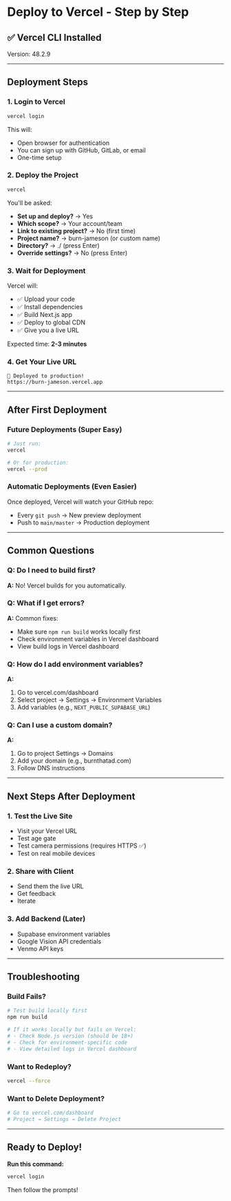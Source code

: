 # Deploy to Vercel - Step by Step

## ✅ Vercel CLI Installed
Version: 48.2.9

---

## Deployment Steps

### 1. Login to Vercel
```bash
vercel login
```
This will:
- Open browser for authentication
- You can sign up with GitHub, GitLab, or email
- One-time setup

### 2. Deploy the Project
```bash
vercel
```

You'll be asked:
- **Set up and deploy?** → Yes
- **Which scope?** → Your account/team
- **Link to existing project?** → No (first time)
- **Project name?** → burn-jameson (or custom name)
- **Directory?** → ./ (press Enter)
- **Override settings?** → No (press Enter)

### 3. Wait for Deployment
Vercel will:
- ✅ Upload your code
- ✅ Install dependencies
- ✅ Build Next.js app
- ✅ Deploy to global CDN
- ✅ Give you a live URL

Expected time: **2-3 minutes**

### 4. Get Your Live URL
```
🎉 Deployed to production!
https://burn-jameson.vercel.app
```

---

## After First Deployment

### Future Deployments (Super Easy)
```bash
# Just run:
vercel

# Or for production:
vercel --prod
```

### Automatic Deployments (Even Easier)
Once deployed, Vercel will watch your GitHub repo:
- Every `git push` → New preview deployment
- Push to `main/master` → Production deployment

---

## Common Questions

### Q: Do I need to build first?
**A:** No! Vercel builds for you automatically.

### Q: What if I get errors?
**A:** Common fixes:
- Make sure `npm run build` works locally first
- Check environment variables in Vercel dashboard
- View build logs in Vercel dashboard

### Q: How do I add environment variables?
**A:**
1. Go to vercel.com/dashboard
2. Select project → Settings → Environment Variables
3. Add variables (e.g., `NEXT_PUBLIC_SUPABASE_URL`)

### Q: Can I use a custom domain?
**A:**
1. Go to project Settings → Domains
2. Add your domain (e.g., burnthatad.com)
3. Follow DNS instructions

---

## Next Steps After Deployment

### 1. Test the Live Site
- Visit your Vercel URL
- Test age gate
- Test camera permissions (requires HTTPS ✅)
- Test on real mobile devices

### 2. Share with Client
- Send them the live URL
- Get feedback
- Iterate

### 3. Add Backend (Later)
- Supabase environment variables
- Google Vision API credentials
- Venmo API keys

---

## Troubleshooting

### Build Fails?
```bash
# Test build locally first
npm run build

# If it works locally but fails on Vercel:
# - Check Node.js version (should be 18+)
# - Check for environment-specific code
# - View detailed logs in Vercel dashboard
```

### Want to Redeploy?
```bash
vercel --force
```

### Want to Delete Deployment?
```bash
# Go to vercel.com/dashboard
# Project → Settings → Delete Project
```

---

## Ready to Deploy!

**Run this command:**
```bash
vercel login
```

Then follow the prompts!
